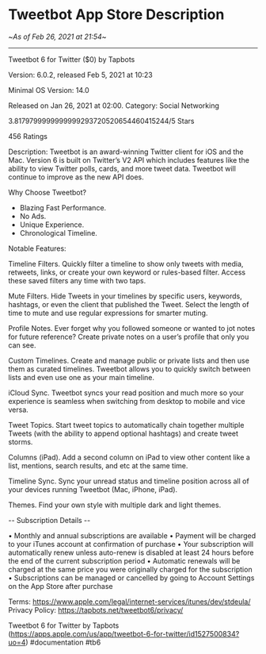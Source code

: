 # Tweetbot App Store Description
~*As of Feb 26, 2021 at 21:54*~
- - - -
Tweetbot 6 for Twitter ($0) by Tapbots

Version: 6.0.2, released Feb 5, 2021 at 10:23

Minimal OS Version: 14.0

Released on Jan 26, 2021 at 02:00.
Category: Social Networking

3.8179799999999999293720520654460415244/5 Stars

456 Ratings

Description: Tweetbot is an award-winning Twitter client for iOS and the Mac. Version 6 is built on Twitter’s V2 API which includes features like the ability to view Twitter polls, cards, and more tweet data. Tweetbot will continue to improve as the new API does.


Why Choose Tweetbot?

- Blazing Fast Performance.
- No Ads.
- Unique Experience.
- Chronological Timeline.

Notable Features:

Timeline Filters. 
Quickly filter a timeline to show only tweets with media, retweets, links, or create your own keyword or rules-based filter. Access these saved filters any time with two taps.

Mute Filters. 
Hide Tweets in your timelines by specific users, keywords, hashtags, or even the client that published the Tweet. Select the length of time to mute and use regular expressions for smarter muting.

Profile Notes. 
Ever forget why you followed someone or wanted to jot notes for future reference? Create private notes on a user’s profile that only you can see.

Custom Timelines. 
Create and manage public or private lists and then use them as curated timelines. Tweetbot allows you to quickly switch between lists and even use one as your main timeline.

iCloud Sync. 
Tweetbot syncs your read position and much more so your experience is seamless when switching from desktop to mobile and vice versa.

Tweet Topics. 
Start tweet topics to automatically chain together multiple Tweets (with the ability to append optional hashtags) and create tweet storms.

Columns (iPad).
Add a second column on iPad to view other content like a list, mentions, search results, and etc at the same time.

Timeline Sync.
Sync your unread status and timeline position across all of your devices running Tweetbot (Mac, iPhone, iPad).

Themes.
Find your own style with multiple dark and light themes.

-- Subscription Details --

• Monthly and annual subscriptions are available
• Payment will be charged to your iTunes account at confirmation of purchase
• Your subscription will automatically renew unless auto-renew is disabled at least 24 hours before the end of the current subscription period
• Automatic renewals will be charged at the same price you were originally charged for the subscription
• Subscriptions can be managed or cancelled by going to Account Settings on the App Store after purchase

Terms: https://www.apple.com/legal/internet-services/itunes/dev/stdeula/
Privacy Policy: https://tapbots.net/tweetbot6/privacy/

Tweetbot 6 for Twitter by Tapbots (https://apps.apple.com/us/app/tweetbot-6-for-twitter/id1527500834?uo=4)
#documentation #tb6